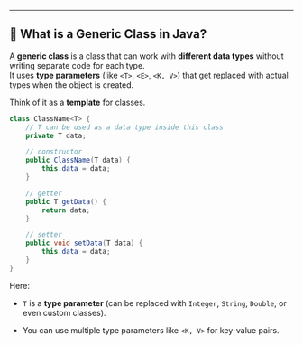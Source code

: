 
---
## 🔹 What is a Generic Class in Java?

A **generic class** is a class that can work with **different data types** without writing separate code for each type.  
It uses **type parameters** (like `<T>`, `<E>`, `<K, V>`) that get replaced with actual types when the object is created.

Think of it as a **template** for classes.

```java
class ClassName<T> {
    // T can be used as a data type inside this class
    private T data;

    // constructor
    public ClassName(T data) {
        this.data = data;
    }

    // getter
    public T getData() {
        return data;
    }

    // setter
    public void setData(T data) {
        this.data = data;
    }
}
```

Here:

- `T` is a **type parameter** (can be replaced with `Integer`, `String`, `Double`, or even custom classes).
    
- You can use multiple type parameters like `<K, V>` for key-value pairs.


